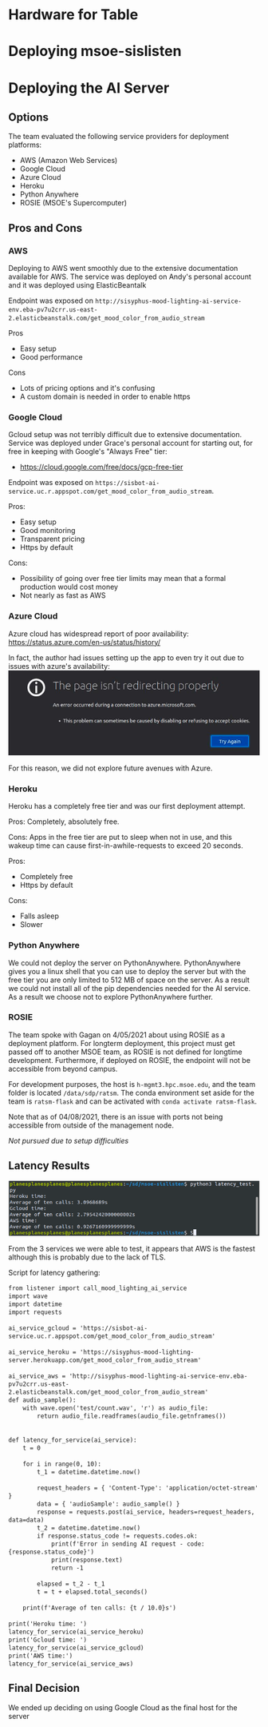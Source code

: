 # Hardware for Table


# Deploying msoe-sislisten


# Deploying the AI Server
## Options
The team evaluated the following service providers for deployment platforms:
* AWS (Amazon Web Services)
* Google Cloud
* Azure Cloud
* Heroku
* Python Anywhere
* ROSIE (MSOE's Supercomputer)

## Pros and Cons

### AWS
Deploying to AWS went smoothly due to the extensive documentation available for AWS. The service was deployed on Andy's personal account and it was deployed using ElasticBeantalk

Endpoint was exposed on
`http://sisyphus-mood-lighting-ai-service-env.eba-pv7u2crr.us-east-2.elasticbeanstalk.com/get_mood_color_from_audio_stream`

Pros
* Easy setup
* Good performance

Cons
* Lots of pricing options and it's confusing
* A custom domain is needed in order to enable https

### Google Cloud
Gcloud setup was not terribly difficult due to extensive documentation. Service was deployed under Grace's personal account for starting out, for free in keeping with Google's "Always Free" tier:
* https://cloud.google.com/free/docs/gcp-free-tier

Endpoint was exposed on 
`https://sisbot-ai-service.uc.r.appspot.com/get_mood_color_from_audio_stream`.

Pros:
* Easy setup
* Good monitoring
* Transparent pricing
* Https by default

Cons:
* Possibility of going over free tier limits may mean that a formal production would cost money
* Not nearly as fast as AWS

### Azure Cloud
Azure cloud has widespread report of poor availability:
https://status.azure.com/en-us/status/history/

In fact, the author had issues setting up the app to even try it out due to issues with azure's availability:
![image](uploads/f18fcd892b8cf2d658e0785cd44e82c0/image.png)

For this reason, we did not explore future avenues with Azure.

### Heroku
Heroku has a completely free tier and was our first deployment attempt.

Pros: Completely, absolutely free.

Cons: Apps in the free tier are put to sleep when not in use, and this wakeup time can cause first-in-awhile-requests to exceed 20 seconds.

Pros:
* Completely free
* Https by default

Cons:
* Falls asleep 
* Slower

### Python Anywhere
We could not deploy the server on PythonAnywhere. PythonAnywhere gives you a linux shell that you can use to deploy the server but with the free tier you are only limited to 512 MB of space on the server. As a result we could not install all of the pip dependencies needed for the AI service. As a result we choose not to explore PythonAnywhere further.

### ROSIE 
The team spoke with Gagan on 4/05/2021 about using ROSIE as a deployment platform. For longterm deployment, this project must get passed off to another MSOE team, as ROSIE is not defined for longtime development. Furthermore, if deployed on ROSIE, the endpoint will not be accessible from beyond campus.

For development purposes, the host is `h-mgmt3.hpc.msoe.edu`, and the team folder is located `/data/sdp/ratsm`. The conda environment set aside for the team is `ratsm-flask` and can be activated with `conda activate ratsm-flask`.

Note that as of 04/08/2021, there is an issue with ports not being accessible from outside of the management node. 

*Not pursued due to setup difficulties*

## Latency Results
![image](uploads/e27ebd35f3c7a5080a1756b520f7cbb2/image.png)

From the 3 services we were able to test, it appears that AWS is the fastest although this is probably due to the lack of TLS. 

Script for latency gathering:
````
from listener import call_mood_lighting_ai_service
import wave
import datetime
import requests

ai_service_gcloud = 'https://sisbot-ai-service.uc.r.appspot.com/get_mood_color_from_audio_stream'

ai_service_heroku = 'https://sisyphus-mood-lighting-server.herokuapp.com/get_mood_color_from_audio_stream'

ai_service_aws = 'http://sisyphus-mood-lighting-ai-service-env.eba-pv7u2crr.us-east-2.elasticbeanstalk.com/get_mood_color_from_audio_stream'
def audio_sample():
    with wave.open('test/count.wav', 'r') as audio_file:
        return audio_file.readframes(audio_file.getnframes())


def latency_for_service(ai_service):
    t = 0

    for i in range(0, 10):
        t_1 = datetime.datetime.now()

        request_headers = { 'Content-Type': 'application/octet-stream' }
        data = { 'audioSample': audio_sample() }
        response = requests.post(ai_service, headers=request_headers, data=data)
        t_2 = datetime.datetime.now()
        if response.status_code != requests.codes.ok:
            print(f'Error in sending AI request - code: {response.status_code}')
            print(response.text)
            return -1

        elapsed = t_2 - t_1
        t = t + elapsed.total_seconds()

    print(f'Average of ten calls: {t / 10.0}s')

print('Heroku time: ')
latency_for_service(ai_service_heroku)
print('Gcloud time: ')
latency_for_service(ai_service_gcloud)
print('AWS time:')
latency_for_service(ai_service_aws)
````

## Final Decision
We ended up deciding on using Google Cloud as the final host for the server